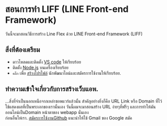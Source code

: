 # สอนการทำ LIFF (LINE Front-end Framework) 
วันนี้จะมาสอนวิธีการสร้าง Line Flex ด้วย LINE Front-end Framework (LIFF)
## สิ่งที่ต้องเตรียม  
- ดาวโหลดและติดตั้ง [VS code](https://code.visualstudio.com/) ให้เรียบร้อย  
- ติดตั้ง [Node.js](https://nodejs.org/en/download/) บนเครื่องเรียบร้อย  
- ```คลิ๊ก``` เพื่อ [สร้างโปรไฟล์](https://developers.line.biz/en/) นักพัฒนาไลน์และสมัครการใช้งานให้เรียบร้อย.  

## ทำความเข้าใจเกี่ยวกับการสร้างเว็บแอพ. 
...สิ่งที่จำเป็นนอกเหนือจากเหล่าซอพแวร์แล้วนั้น สำคัญอย่างยิ่งก็คือ URL Link หรือ Domain ที่ใว้ใช้แสดงผลที่เป็นพระเอกของเรานั้นเอง วันนี้ผมจะมาสอนสร้าง URL ง่ายๆที่ฟรีๆ และการทำให้มันออนไลน์เป็นDomain หน้าตาของ webapp นั่นเอง   
ก่อนอื่นให่เรา. [สมัครการใช้งานGithub](https://github.com/signup?ref_cta=Sign+up&ref_loc=header+logged+out&ref_page=%2F&source=header-home) แนะนำให้ใช้ Gmail ของ Google สมัค

